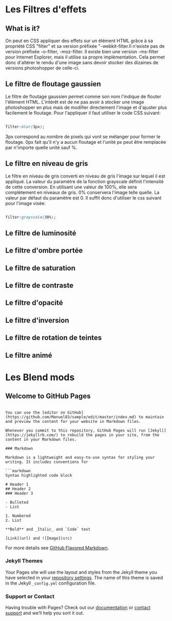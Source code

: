 # Les Filtres d'effets

## What is it?

On peut en CSS appliquer des effets sur un élément HTML grâce à sa propriété CSS "filter" et sa version préfixée "-webkit-filter.Il n'existe pas de version préfixée -o-filter, -moz-filter. Il existe bien une version -ms-filter pour Internet Explorer, mais il utilise sa propre implémentation. Cela permet donc d'altérer le rendu d'une image sans devoir stocker des dizaines de versions photoshopper de celle-ci.

## Le filtre de floutage gaussien

Le filtre de floutage gaussien permet comme son nom l'indique de flouter l'élément HTML. L'intérêt est de ne pas avoir à stocker une image photoshopper en plus mais de modifier directement l'image et d'ajuster plus facilement le floutage. Pour l'appliquer il faut utiliser le code CSS suivant:

```CSS

filter:blur(3px);

```
3px correspond au nombre de pixels qui vont se mélanger pour former le floutage. 0px fait qu'il n'y a aucun floutage et l'unité px peut être remplacée par n'importe quelle unité sauf %.

## Le filtre en niveau de gris

Le filtre en niveau de gris converti en niveau de gris l'image sur lequel il est appliqué. La valeur du paramètre de la fonction grayscale définit l'intensité de cette conversion. En utilisant une valeur de 100%, elle sera complètement en niveaux de gris. 0% conservera l'image telle quelle. La valeur par défaut du paramètre est 0. Il suffit donc d'utiliser le css suivant pour l'image visée:


```CSS

filter:grayscale(30%);

```

## Le filtre de luminosité

## Le filtre d'ombre portée

## Le filtre de saturation

## Le filtre de contraste

## Le filtre d'opacité

## Le filtre d'inversion

## Le filtre de rotation de teintes

## Le filtre animé

# Les Blend mods
  
## Welcome to GitHub Pages
```

You can use the [editor on GitHub](https://github.com/Manuel83/sample/edit/master/index.md) to maintain and preview the content for your website in Markdown files.

Whenever you commit to this repository, GitHub Pages will run [Jekyll](https://jekyllrb.com/) to rebuild the pages in your site, from the content in your Markdown files.

### Markdown

Markdown is a lightweight and easy-to-use syntax for styling your writing. It includes conventions for

```markdown
Syntax highlighted code block

# Header 1
## Header 2
### Header 3

- Bulleted
- List

1. Numbered
2. List

**Bold** and _Italic_ and `Code` text

[Link](url) and ![Image](src)
```

For more details see [GitHub Flavored Markdown](https://guides.github.com/features/mastering-markdown/).

### Jekyll Themes

Your Pages site will use the layout and styles from the Jekyll theme you have selected in your [repository settings](https://github.com/Manuel83/sample/settings). The name of this theme is saved in the Jekyll `_config.yml` configuration file.

### Support or Contact

Having trouble with Pages? Check out our [documentation](https://help.github.com/categories/github-pages-basics/) or [contact support](https://github.com/contact) and we’ll help you sort it out.
